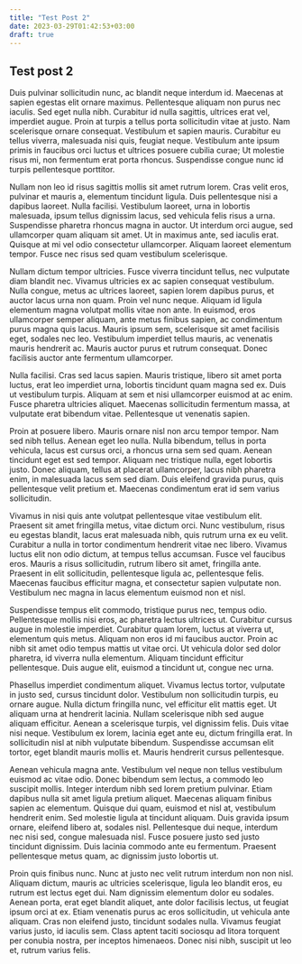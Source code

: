 ```yaml
---
title: "Test Post 2"
date: 2023-03-29T01:42:53+03:00
draft: true
---
```


## Test post 2



Duis pulvinar sollicitudin nunc, ac blandit neque interdum id. Maecenas at sapien egestas elit ornare maximus. Pellentesque aliquam non purus nec iaculis. Sed eget nulla nibh. Curabitur id nulla sagittis, ultrices erat vel, imperdiet augue. Proin at turpis a tellus porta sollicitudin vitae at justo. Nam scelerisque ornare consequat. Vestibulum et sapien mauris. Curabitur eu tellus viverra, malesuada nisi quis, feugiat neque. Vestibulum ante ipsum primis in faucibus orci luctus et ultrices posuere cubilia curae; Ut molestie risus mi, non fermentum erat porta rhoncus. Suspendisse congue nunc id turpis pellentesque porttitor.

Nullam non leo id risus sagittis mollis sit amet rutrum lorem. Cras velit eros, pulvinar et mauris a, elementum tincidunt ligula. Duis pellentesque nisi a dapibus laoreet. Nulla facilisi. Vestibulum laoreet, urna in lobortis malesuada, ipsum tellus dignissim lacus, sed vehicula felis risus a urna. Suspendisse pharetra rhoncus magna in auctor. Ut interdum orci augue, sed ullamcorper quam aliquam sit amet. Ut in maximus ante, sed iaculis erat. Quisque at mi vel odio consectetur ullamcorper. Aliquam laoreet elementum tempor. Fusce nec risus sed quam vestibulum scelerisque.

Nullam dictum tempor ultricies. Fusce viverra tincidunt tellus, nec vulputate diam blandit nec. Vivamus ultricies ex ac sapien consequat vestibulum. Nulla congue, metus ac ultrices laoreet, sapien lorem dapibus purus, et auctor lacus urna non quam. Proin vel nunc neque. Aliquam id ligula elementum magna volutpat mollis vitae non ante. In euismod, eros ullamcorper semper aliquam, ante metus finibus sapien, ac condimentum purus magna quis lacus. Mauris ipsum sem, scelerisque sit amet facilisis eget, sodales nec leo. Vestibulum imperdiet tellus mauris, ac venenatis mauris hendrerit ac. Mauris auctor purus et rutrum consequat. Donec facilisis auctor ante fermentum ullamcorper.

Nulla facilisi. Cras sed lacus sapien. Mauris tristique, libero sit amet porta luctus, erat leo imperdiet urna, lobortis tincidunt quam magna sed ex. Duis ut vestibulum turpis. Aliquam at sem et nisi ullamcorper euismod at ac enim. Fusce pharetra ultricies aliquet. Maecenas sollicitudin fermentum massa, at vulputate erat bibendum vitae. Pellentesque ut venenatis sapien.

Proin at posuere libero. Mauris ornare nisl non arcu tempor tempor. Nam sed nibh tellus. Aenean eget leo nulla. Nulla bibendum, tellus in porta vehicula, lacus est cursus orci, a rhoncus urna sem sed quam. Aenean tincidunt eget est sed tempor. Aliquam nec tristique nulla, eget lobortis justo. Donec aliquam, tellus at placerat ullamcorper, lacus nibh pharetra enim, in malesuada lacus sem sed diam. Duis eleifend gravida purus, quis pellentesque velit pretium et. Maecenas condimentum erat id sem varius sollicitudin.

Vivamus in nisi quis ante volutpat pellentesque vitae vestibulum elit. Praesent sit amet fringilla metus, vitae dictum orci. Nunc vestibulum, risus eu egestas blandit, lacus erat malesuada nibh, quis rutrum urna ex eu velit. Curabitur a nulla in tortor condimentum hendrerit vitae nec libero. Vivamus luctus elit non odio dictum, at tempus tellus accumsan. Fusce vel faucibus eros. Mauris a risus sollicitudin, rutrum libero sit amet, fringilla ante. Praesent in elit sollicitudin, pellentesque ligula ac, pellentesque felis. Maecenas faucibus efficitur magna, et consectetur sapien vulputate non. Vestibulum nec magna in lacus elementum euismod non et nisl.

Suspendisse tempus elit commodo, tristique purus nec, tempus odio. Pellentesque mollis nisi eros, ac pharetra lectus ultrices ut. Curabitur cursus augue in molestie imperdiet. Curabitur quam lorem, luctus at viverra ut, elementum quis metus. Aliquam non eros id mi faucibus auctor. Proin ac nibh sit amet odio tempus mattis ut vitae orci. Ut vehicula dolor sed dolor pharetra, id viverra nulla elementum. Aliquam tincidunt efficitur pellentesque. Duis augue elit, euismod a tincidunt ut, congue nec urna.

Phasellus imperdiet condimentum aliquet. Vivamus lectus tortor, vulputate in justo sed, cursus tincidunt dolor. Vestibulum non sollicitudin turpis, eu ornare augue. Nulla dictum fringilla nunc, vel efficitur elit mattis eget. Ut aliquam urna at hendrerit lacinia. Nullam scelerisque nibh sed augue aliquam efficitur. Aenean a scelerisque turpis, vel dignissim felis. Duis vitae nisi neque. Vestibulum ex lorem, lacinia eget ante eu, dictum fringilla erat. In sollicitudin nisl at nibh vulputate bibendum. Suspendisse accumsan elit tortor, eget blandit mauris mollis et. Mauris hendrerit cursus pellentesque.

Aenean vehicula magna ante. Vestibulum vel neque non tellus vestibulum euismod ac vitae odio. Donec bibendum sem lectus, a commodo leo suscipit mollis. Integer interdum nibh sed lorem pretium pulvinar. Etiam dapibus nulla sit amet ligula pretium aliquet. Maecenas aliquam finibus sapien ac elementum. Quisque dui quam, euismod et nisl at, vestibulum hendrerit enim. Sed molestie ligula at tincidunt aliquam. Duis gravida ipsum ornare, eleifend libero at, sodales nisl. Pellentesque dui neque, interdum nec nisi sed, congue malesuada nisl. Fusce posuere justo sed justo tincidunt dignissim. Duis lacinia commodo ante eu fermentum. Praesent pellentesque metus quam, ac dignissim justo lobortis ut.

Proin quis finibus nunc. Nunc at justo nec velit rutrum interdum non non nisl. Aliquam dictum, mauris ac ultricies scelerisque, ligula leo blandit eros, eu rutrum est lectus eget dui. Nam dignissim elementum dolor eu sodales. Aenean porta, erat eget blandit aliquet, ante dolor facilisis lectus, ut feugiat ipsum orci at ex. Etiam venenatis purus ac eros sollicitudin, ut vehicula ante aliquam. Cras non eleifend justo, tincidunt sodales nulla. Vivamus feugiat varius justo, id iaculis sem. Class aptent taciti sociosqu ad litora torquent per conubia nostra, per inceptos himenaeos. Donec nisi nibh, suscipit ut leo et, rutrum varius felis. 

